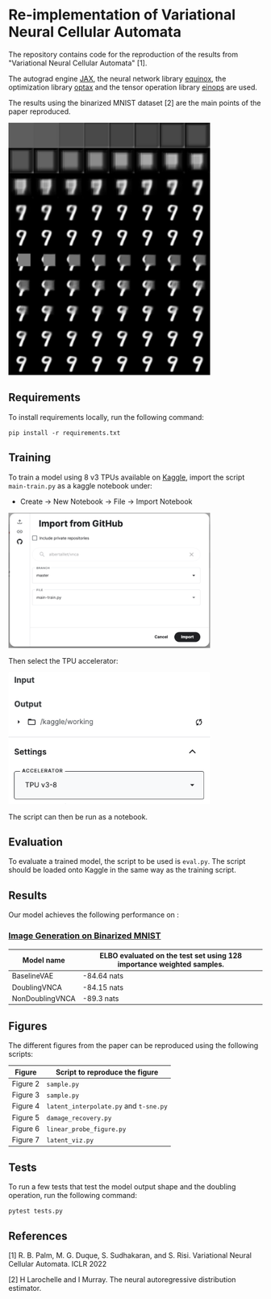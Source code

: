 # Re-implementation of Variational Neural Cellular Automata

The repository contains code for the reproduction of the results from "Variational Neural Cellular Automata" [1]. 

The autograd engine [JAX](https://github.com/google/jax), the neural network library [equinox](https://github.com/patrick-kidger/equinox), the optimization library [optax](https://github.com/deepmind/optax) and the tensor operation library [einops](https://github.com/arogozhnikov/einops) are used.

The results using the binarized MNIST dataset [2] are the main points of the paper reproduced.

<img src="./images/damage_full.png" alt="drawing" width="400"/>

## Requirements

To install requirements locally, run the following command:

```setup
pip install -r requirements.txt
```

## Training

To train a model using 8 v3 TPUs available on [Kaggle](https://www.kaggle.com/), import the script `main-train.py` as a kaggle notebook under:

+ Create -> New Notebook -> File -> Import Notebook

<img src="./images/kaggle_import.png" alt="drawing" width="400"/>

Then select the TPU accelerator:

<img src="./images/kaggle_accelerator.png" alt="drawing" width="400"/>

The script can then be run as a notebook.

## Evaluation

To evaluate a trained model, the script to be used is `eval.py`. The script should be loaded onto Kaggle in the same way as the training script.


## Results

Our model achieves the following performance on :

### [Image Generation on Binarized MNIST](https://paperswithcode.com/sota/image-generation-on-binarized-mnist)

| Model name         | ELBO evaluated on the test set using 128 importance weighted samples. |
| --------------- |----------- |
| BaselineVAE     | -84.64 nats  |
| DoublingVNCA    | -84.15 nats  |
| NonDoublingVNCA | -89.3 nats |

<!-- 📋  Include a table of results from your paper, and link back to the leaderboard for clarity and context. If your main result is a figure, include that figure and link to the command or notebook to reproduce it.--> 

## Figures

The different figures from the paper can be reproduced using the following scripts:

| Figure         | Script to reproduce the figure |
| --------------- |----------- |
| Figure 2     | `sample.py`  |
| Figure 3    | `sample.py`  |
| Figure 4 | `latent_interpolate.py` and `t-sne.py` |
| Figure 5 | `damage_recovery.py` |
| Figure 6 | `linear_probe_figure.py` |
| Figure 7 | `latent_viz.py` |

## Tests

To run a few tests that test the model output shape and the doubling operation, run the following command:

```pytonn
pytest tests.py
```

## References


[1] R. B. Palm, M. G. Duque, S. Sudhakaran, and S. Risi. Variational Neural Cellular Automata. ICLR 2022

[2] H Larochelle and I Murray. The neural autoregressive distribution estimator.
